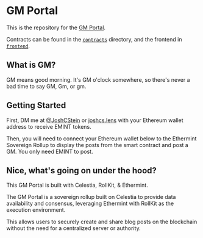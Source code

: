 # GM Portal

This is the repository for the [GM Portal](https://gmportal.xyz).

Contracts can be found in the [`contracts`](./contracts) directory, and the frontend in [`frontend`](./frontend).

## What is GM?
GM means good morning. It's GM o'clock somewhere, so there's never a bad time to say GM, Gm, or gm.

## Getting Started
First, DM me at [@JoshCStein](https://twitter.com/JoshCStein) or [joshcs.lens](https://www.lensfrens.xyz/joshcs.lens) with your Ethereum wallet address to receive EMINT tokens.

Then, you will need to connect your Ethereum wallet below to the Ethermint Sovereign Rollup to display the posts from the smart contract and post a GM. You only need EMINT to post.

## Nice, what's going on under the hood?
This GM Portal is built with Celestia, RollKit, & Ethermint.

The GM Portal is a sovereign rollup built on Celestia to provide data availability and consensus, leveraging Ethermint with RollKit as the execution environment.

This allows users to securely create and share blog posts on the blockchain without the need for a centralized server or authority.

